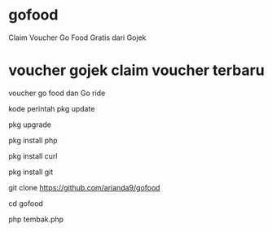 # gofood
Claim Voucher Go Food Gratis dari Gojek

# voucher gojek claim voucher terbaru

voucher go food dan Go ride

kode perintah pkg update

pkg upgrade

pkg install php

pkg install curl

pkg install git

git clone https://github.com/arianda9/gofood

cd gofood

php tembak.php
